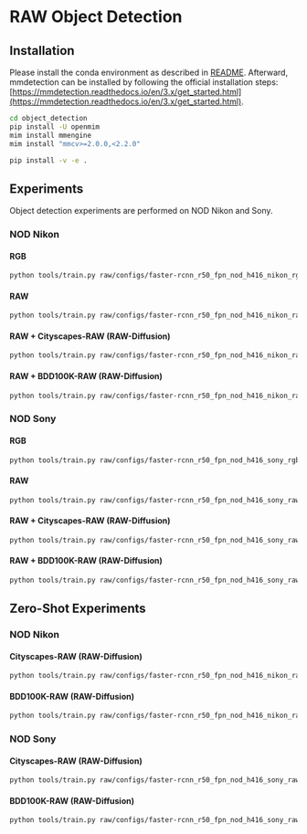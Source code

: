 # RAW Object Detection

## Installation

Please install the conda environment as described in [README](../README.md).
Afterward, mmdetection can be installed by following the official installation steps: [https://mmdetection.readthedocs.io/en/3.x/get_started.html](https://mmdetection.readthedocs.io/en/3.x/get_started.html).

```bash
cd object_detection
pip install -U openmim
mim install mmengine
mim install "mmcv>=2.0.0,<2.2.0"

pip install -v -e .
```

## Experiments

Object detection experiments are performed on NOD Nikon and Sony.

### NOD Nikon

#### RGB
```bash
python tools/train.py raw/configs/faster-rcnn_r50_fpn_nod_h416_nikon_rgb_pIN.py --cfg-options randomness.seed=0
```

#### RAW
```bash
python tools/train.py raw/configs/faster-rcnn_r50_fpn_nod_h416_nikon_raw3c_pIN_csraw.py --cfg-options train_dataloader.dataset.f=1.0 randomness.seed=0
```

#### RAW + Cityscapes-RAW (RAW-Diffusion)
```bash
python tools/train.py raw/configs/faster-rcnn_r50_fpn_nod_h416_nikon_raw3c_pIN_csraw.py --cfg-options train_dataloader.dataset.f=0.05 randomness.seed=0
```

#### RAW + BDD100K-RAW (RAW-Diffusion)
```bash
python tools/train.py raw/configs/faster-rcnn_r50_fpn_nod_h416_nikon_raw3c_pIN_bddraw.py --cfg-options train_dataloader.dataset.f=0.05 randomness.seed=0
```

### NOD Sony

#### RGB
```bash
python tools/train.py raw/configs/faster-rcnn_r50_fpn_nod_h416_sony_rgb_pIN.py --cfg-options randomness.seed=0
```

#### RAW
```bash
python tools/train.py raw/configs/faster-rcnn_r50_fpn_nod_h416_sony_raw3c_pIN_csraw.py --cfg-options train_dataloader.dataset.f=1.0 randomness.seed=0
```


#### RAW + Cityscapes-RAW (RAW-Diffusion)
```bash
python tools/train.py raw/configs/faster-rcnn_r50_fpn_nod_h416_sony_raw3c_pIN_csraw.py --cfg-options train_dataloader.dataset.f=0.05 randomness.seed=0
```

#### RAW + BDD100K-RAW (RAW-Diffusion)
```bash
python tools/train.py raw/configs/faster-rcnn_r50_fpn_nod_h416_sony_raw3c_pIN_bddraw.py --cfg-options train_dataloader.dataset.f=0.05 randomness.seed=0
```

## Zero-Shot Experiments

### NOD Nikon

#### Cityscapes-RAW (RAW-Diffusion)
```bash
python tools/train.py raw/configs/faster-rcnn_r50_fpn_nod_h416_nikon_raw3c_pIN_csraw.py --cfg-options train_dataloader.dataset.f=0.0 randomness.seed=0
```

#### BDD100K-RAW (RAW-Diffusion)
```bash
python tools/train.py raw/configs/faster-rcnn_r50_fpn_nod_h416_nikon_raw3c_pIN_bddraw.py --cfg-options train_dataloader.dataset.f=0.0 randomness.seed=0
```


### NOD Sony

#### Cityscapes-RAW (RAW-Diffusion)
```bash
python tools/train.py raw/configs/faster-rcnn_r50_fpn_nod_h416_sony_raw3c_pIN_csraw.py --cfg-options train_dataloader.dataset.f=0.0 randomness.seed=0
```

#### BDD100K-RAW (RAW-Diffusion)
```bash
python tools/train.py raw/configs/faster-rcnn_r50_fpn_nod_h416_sony_raw3c_pIN_bddraw.py --cfg-options train_dataloader.dataset.f=0.0 randomness.seed=0
```
